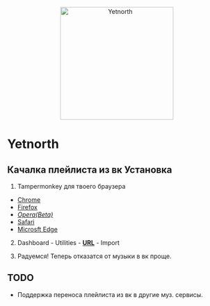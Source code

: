 <p align="center"><a>
        <img src="https://i.imgur.com/XVm3mdR.png" width="260" alt="Yetnorth"/>
        </a>
</p>

# Yetnorth
Качалка плейлиста из вк
Установка
---------
1. Tampermonkey для твоего браузера
 - <a href="https://chrome.google.com/webstore/detail/tampermonkey/dhdgffkkebhmkfjojejmpbldmpobfkfo">Chrome</a>
 - <a href="https://addons.mozilla.org/ru/firefox/addon/tampermonkey/">Firefox</a>
 - <a href="https://addons.opera.com/ru/extensions/details/tampermonkey-beta/?display=en"><i>Opera(Beta)</i></a>
 - <a href="https://safari.tampermonkey.net/tampermonkey.safariextz">Safari</a>
 - <a href="https://www.microsoft.com/store/apps/9NBLGGH5162S">Microsft Edge</a>
 
 2. Dashboard - Utilities - <a href="https://raw.githubusercontent.com/left2x/Yetnorth/master/Yetnorth.js"><b>URL</b></a> - Import
 
 3. Радуемся! Теперь отказатся от музыки в вк проще.
 
 TODO
 ----
 - Поддержка переноса плейлиста из вк в другие муз. сервисы.
